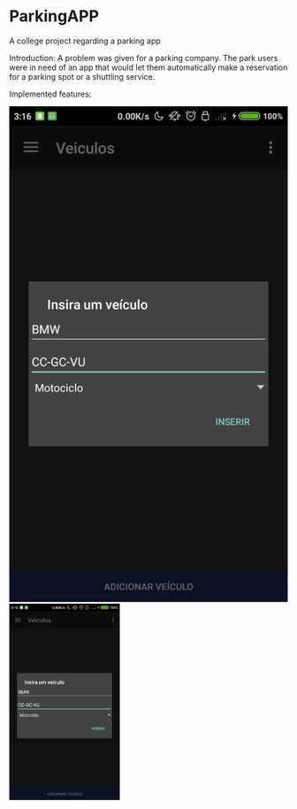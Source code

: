 # ParkingAPP
A college project regarding a parking app

Introduction:
A problem was given for a parking company. The park users were in need of an app that would let them automatically make a reservation for a parking spot or a shuttling service.

Implemented features: 

![alt tag](https://github.com/99Ranged/ParkingAPP/blob/master/APPimg/addveiculo.png)
<img src="https://github.com/99Ranged/ParkingAPP/blob/master/APPimg/addveiculo.png" alt="Drawing" style="width: 200px;"/>
